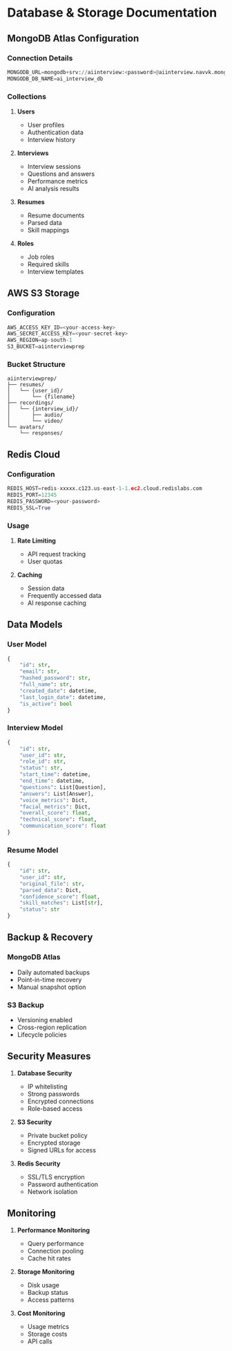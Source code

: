 # Database & Storage Documentation

## MongoDB Atlas Configuration

### Connection Details
```python
MONGODB_URL=mongodb+srv://aiinterview:<password>@aiinterview.navvk.mongodb.net/
MONGODB_DB_NAME=ai_interview_db
```

### Collections
1. **Users**
   - User profiles
   - Authentication data
   - Interview history

2. **Interviews**
   - Interview sessions
   - Questions and answers
   - Performance metrics
   - AI analysis results

3. **Resumes**
   - Resume documents
   - Parsed data
   - Skill mappings

4. **Roles**
   - Job roles
   - Required skills
   - Interview templates

## AWS S3 Storage

### Configuration
```python
AWS_ACCESS_KEY_ID=<your-access-key>
AWS_SECRET_ACCESS_KEY=<your-secret-key>
AWS_REGION=ap-south-1
S3_BUCKET=aiinterviewprep
```

### Bucket Structure
```
aiinterviewprep/
├── resumes/
│   └── {user_id}/
│       └── {filename}
├── recordings/
│   └── {interview_id}/
│       ├── audio/
│       └── video/
└── avatars/
    └── responses/
```

## Redis Cloud

### Configuration
```python
REDIS_HOST=redis-xxxxx.c123.us-east-1-1.ec2.cloud.redislabs.com
REDIS_PORT=12345
REDIS_PASSWORD=<your-password>
REDIS_SSL=True
```

### Usage
1. **Rate Limiting**
   - API request tracking
   - User quotas

2. **Caching**
   - Session data
   - Frequently accessed data
   - AI response caching

## Data Models

### User Model
```python
{
    "id": str,
    "email": str,
    "hashed_password": str,
    "full_name": str,
    "created_date": datetime,
    "last_login_date": datetime,
    "is_active": bool
}
```

### Interview Model
```python
{
    "id": str,
    "user_id": str,
    "role_id": str,
    "status": str,
    "start_time": datetime,
    "end_time": datetime,
    "questions": List[Question],
    "answers": List[Answer],
    "voice_metrics": Dict,
    "facial_metrics": Dict,
    "overall_score": float,
    "technical_score": float,
    "communication_score": float
}
```

### Resume Model
```python
{
    "id": str,
    "user_id": str,
    "original_file": str,
    "parsed_data": Dict,
    "confidence_score": float,
    "skill_matches": List[str],
    "status": str
}
```

## Backup & Recovery

### MongoDB Atlas
- Daily automated backups
- Point-in-time recovery
- Manual snapshot option

### S3 Backup
- Versioning enabled
- Cross-region replication
- Lifecycle policies

## Security Measures

1. **Database Security**
   - IP whitelisting
   - Strong passwords
   - Encrypted connections
   - Role-based access

2. **S3 Security**
   - Private bucket policy
   - Encrypted storage
   - Signed URLs for access

3. **Redis Security**
   - SSL/TLS encryption
   - Password authentication
   - Network isolation

## Monitoring

1. **Performance Monitoring**
   - Query performance
   - Connection pooling
   - Cache hit rates

2. **Storage Monitoring**
   - Disk usage
   - Backup status
   - Access patterns

3. **Cost Monitoring**
   - Usage metrics
   - Storage costs
   - API calls 